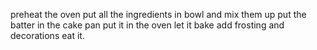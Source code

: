 preheat the oven
put all the ingredients in  bowl and mix them up
put the batter in the cake pan
put it in the oven 
let it bake
add frosting and decorations 
eat it.
